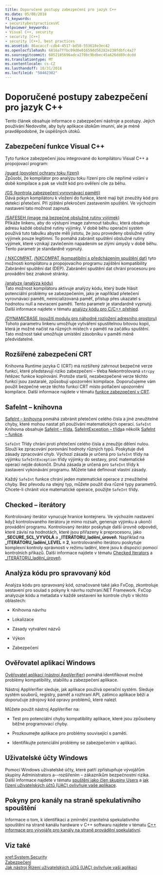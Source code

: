 ```yaml
---
title: Doporučené postupy zabezpečení pro jazyk C++
ms.date: 05/08/2018
f1_keywords:
- securitybestpracticesVC
helpviewer_keywords:
- Visual C++, security
- security [C++]
- security [C++], best practices
ms.assetid: 86acaccf-cdb4-4517-bd58-553618e3ec42
ms.openlocfilehash: 6816a7ffbc09d0e01659dd56282e238fdbfc4a27
ms.sourcegitcommit: 6052185696adca270bc9bdbec45a626dd89cdcdd
ms.translationtype: MT
ms.contentlocale: cs-CZ
ms.lasthandoff: 10/31/2018
ms.locfileid: "50462302"
---
```

# <a name="security-best-practices-for-c"></a>Doporučené postupy zabezpečení pro jazyk C++

Tento článek obsahuje informace o zabezpečení nástroje a postupy. Jejich používání Nedovolte, aby byly aplikace útokům imunní, ale je méně pravděpodobné, že úspěšných útoků.

## <a name="visual-c-security-features"></a>Zabezpečení funkce Visual C++

Tyto funkce zabezpečení jsou integrované do kompilátoru Visual C++ a propojovací program:

[/guard (povolení ochrany toku řízení)](../build/reference/guard-enable-control-flow-guard.md)<br/>
Způsobí, že kompilátor pro analýzu toku řízení pro cíle nepřímé volání v době kompilace a pak se vložit kód pro ověření cíle za běhu.

[/GS (kontrola zabezpečení vyrovnávací paměti)](../build/reference/gs-buffer-security-check.md)<br/>
Dává pokyn kompilátoru k vložení do funkce, které mají být zneužity kód pro detekci přetečení. Při zjištění překročení zastavením spuštění. Ve výchozím nastavení tato možnost zapnutá.

[/SAFESEH (image má bezpečné obslužné rutiny výjimek)](../build/reference/safeseh-image-has-safe-exception-handlers.md)<br/>
Přikáže linkeru, aby do výstupní image zahrnout tabulku, která obsahuje adresu každé obslužné rutiny výjimky. V době běhu operační systém používá tuto tabulku abyste měli jistotu, že jsou provedeny obslužné rutiny výjimek pouze legitimní. To pomáhá zabránit spuštění obslužné rutiny výjimek, které vznikají zavlečením napadením se zlými úmysly v době běhu. Tento parametr je standardně vypnutý.

[/ NXCOMPAT](../build/reference/nxcompat.md), [/NXCOMPAT (kompatibilní s předcházením spuštění dat)](../build/reference/nxcompat-compatible-with-data-execution-prevention.md) tyto možnosti kompilátoru a propojovacího programu zajištění kompatibility Zabránění spuštění dat (DEP). Zabránění spuštění dat chrání procesoru pro provádění bez znakové stránky.

[/analyze (analýza kódu)](../build/reference/analyze-code-analysis.md)<br/>
Tato možnost kompilátoru aktivuje analýzy kódu, který bude hlásit potenciální problémy se zabezpečením, jako je například přetečení vyrovnávací paměti, neinicializovaná paměť, přístup přes ukazatel s hodnotou null a nevracení paměti. Tento parametr je standardně vypnutý. Další informace najdete v tématu [analýzy kódu pro C/C++ přehled](/visualstudio/code-quality/code-analysis-for-c-cpp-overview).

[/DYNAMICBASE (použití modulu pro náhodné rozložení adresního prostoru)](../build/reference/dynamicbase-use-address-space-layout-randomization.md)<br/>
Tohoto parametru linkeru umožňuje vytváření spustitelnou bitovou kopii, která je možné načíst na různých místech v paměti na začátku spuštění. Tato možnost také umožňuje umístění zásobníku v paměti méně předvídatelné.

## <a name="security-enhanced-crt"></a>Rozšířené zabezpečení CRT

Knihovna Runtime jazyka C (CRT) má rozšířený zahrnout bezpečné verze funkcí, které představují riziko zabezpečení – třeba Nekontrolovaná `strcpy` řetězec funkce kopírování. Protože starší, nezabezpečené verze těchto funkcí jsou zastaralé, způsobují upozornění kompilace. Doporučujeme vám použít bezpečné verze těchto funkcí CRT místo potlačení upozornění kompilace. Další informace najdete v tématu [funkce zabezpečení v CRT](../c-runtime-library/security-features-in-the-crt.md).

## <a name="safeint-library"></a>SafeInt – knihovna

[SafeInt – knihovna](../windows/safeint-library.md) pomáhá zabránit přetečení celého čísla a jiné zneužitelné chyby, které mohou nastat při používání matematických operací. `SafeInt` Knihovna obsahuje [SafeInt – třída](../windows/safeint-class.md), [SafeIntException – třída](../windows/safeintexception-class.md)a několik [SafeInt – funkce](../windows/safeint-functions.md).

`SafeInt` Třídy chrání proti přetečení celého čísla a zneužije dělení nulou. Slouží ke zpracování porovnání hodnoty různých typů. Poskytuje dvě zásady zpracování chyb. Výchozí zásada je určená pro `SafeInt` třídy na výjimku `SafeIntException` třídy výjimky do sestavy, proč matematické operaci nejde dokončit. Druhá zásada je určená pro `SafeInt` třídy k zastavení vykonávání programu. Můžete také definovat vlastní zásady.

Každý `SafeInt` funkce chrání jeden matematické operace z zneužitelné chyby. Bez převodu na stejný typ, můžete použít dva různé typy parametrů. Chcete-li chránit více matematické operace, použijte `SafeInt` třídy.

## <a name="checked-iterators"></a>Checked – iterátory

Kontrolovaný iterátor vynucuje hranice kontejneru. Ve výchozím nastavení když kontrolovaného iterátoru je mimo rozsah, generuje výjimku a ukončí provádění programu. Kontrolovaný iterátor poskytuje další úrovně odpovědi, které závisí na hodnotách, které jsou přiřazeny k preprocesoru, jako  **\_SECURE\_SCL\_VYVOLÁ** a  **\_ITERÁTORU\_ladění\_úroveň**. Například na  **\_ITERÁTORU\_ladění\_LEVEL = 2**, kontrolovaného iterátoru poskytuje komplexní kontroly správnosti v režimu ladění, které jsou k dispozici pomocí kontrolních příkazů. Další informace najdete v tématu [Checked Iterators](../standard-library/checked-iterators.md) a [ \_ITERÁTORU\_ladění\_úroveň](../standard-library/iterator-debug-level.md).

## <a name="code-analysis-for-managed-code"></a>Analýza kódu pro spravovaný kód

Analýza kódu pro spravovaný kód, označované také jako FxCop, zkontroluje sestavení pro soulad s pokyny k návrhu rozhraní.NET Framework. FxCop analyzuje kódu a metadata v každé sestavení ke kontrole chyb v těchto oblastech:

- Knihovna návrhu

- Lokalizace

- Zásady vytváření názvů

- Výkon

- Zabezpečení

## <a name="windows-application-verifier"></a>Ověřovatel aplikací Windows

[Ověřovatel aplikací (nástroj AppVerifier)](/windows-hardware/drivers/debugger/application-verifier
) pomáhá identifikovat možné problémy kompatibility, stabilitu a zabezpečení aplikace.

Nástroj AppVerifier sleduje, jak aplikace používá operační systém. Sleduje systém souborů, registry, paměť a rozhraní API, zatímco aplikace běží a doporučuje zdrojový kód opravy problémů, které nalezl.

Můžete použít nástroj AppVerifier na:

- Test pro potenciální chyby kompatibility aplikace, které jsou způsobeny běžné programovací chyby.

- Prozkoumejte aplikace pro problémy související s pamětí.

- Identifikujte potenciální problémy se zabezpečením v aplikaci.

## <a name="windows-user-accounts"></a>Uživatelské účty Windows

Pomocí Windows uživatelské účty, které patří zpřístupňuje vývojářům skupiny Administrators a--rozšířením – zákazníkům bezpečnostní rizika. Další informace najdete v tématu [spuštění jako člen skupiny Users](running-as-a-member-of-the-users-group.md) a [jak řízení uživatelských účtů (UAC) ovlivňuje vaše aplikace](how-user-account-control-uac-affects-your-application.md).

## <a name="guidance-for-speculative-execution-side-channels"></a>Pokyny pro kanály na straně spekulativního spouštění

Informace o tom, k identifikaci a zmírnění zranitelná spekulativního spouštění na straně kanálu hardware v C++ softwaru najdete v tématu [C++ informace pro vývojáře pro kanály na straně provádění spekulativní](developer-guidance-speculative-execution.md).

## <a name="see-also"></a>Viz také

<xref:System.Security> <br/>
[Zabezpečení](/dotnet/standard/security/index)<br/>
[Jak nástroj Řízení uživatelských účtů (UAC) ovlivňuje vaši aplikaci](how-user-account-control-uac-affects-your-application.md)